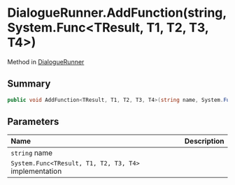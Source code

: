 # DialogueRunner.AddFunction(string,System.Func<TResult, T1, T2, T3, T4>)

Method in [DialogueRunner](/api/csharp/yarn.unity.dialoguerunner.md)

## Summary



```csharp
public void AddFunction<TResult, T1, T2, T3, T4>(string name, System.Func<TResult, T1, T2, T3, T4> implementation)
```

## Parameters

|Name|Description|
|:---|:---|
|`string` name||
|`System.Func<TResult, T1, T2, T3, T4>` implementation||

